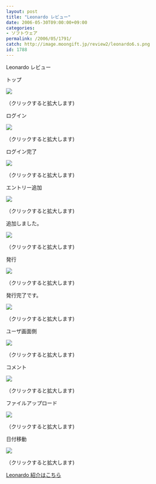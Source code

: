 ```yaml
---
layout: post
title: "Leonardo レビュー"
date: 2006-05-30T09:00:00+09:00
categories:
- ソフトウェア
permalink: /2006/05/1791/
catch: http://image.moongift.jp/review2/leonardo6.s.png
id: 1788
---
```

Leonardo レビュー  
<!--more-->

トップ

  

[![](http://image.moongift.jp/review2/leonardo1.s.png)](http://image.moongift.jp/review2/leonardo1.png)  
  
（クリックすると拡大します)

  

ログイン

  

[![](http://image.moongift.jp/review2/leonardo2.s.png)](http://image.moongift.jp/review2/leonardo2.png)  
  
（クリックすると拡大します)

  

ログイン完了

  

[![](http://image.moongift.jp/review2/leonardo3.s.png)](http://image.moongift.jp/review2/leonardo3.png)  
  
（クリックすると拡大します)

  

エントリー追加

  

[![](http://image.moongift.jp/review2/leonardo4.s.png)](http://image.moongift.jp/review2/leonardo4.png)  
  
（クリックすると拡大します)

  

追加しました。

  

[![](http://image.moongift.jp/review2/leonardo5.s.png)](http://image.moongift.jp/review2/leonardo5.png)  
  
（クリックすると拡大します)

  

発行

  

[![](http://image.moongift.jp/review2/leonardo6.s.png)](http://image.moongift.jp/review2/leonardo6.png)  
  
（クリックすると拡大します)

  

発行完了です。

  

[![](http://image.moongift.jp/review2/leonardo7.s.png)](http://image.moongift.jp/review2/leonardo7.png)  
  
（クリックすると拡大します)

  

ユーザ画面側

  

[![](http://image.moongift.jp/review2/leonardo10.s.png)](http://image.moongift.jp/review2/leonardo10.png)  
  
（クリックすると拡大します)

  

コメント

  

[![](http://image.moongift.jp/review2/leonardo8.s.png)](http://image.moongift.jp/review2/leonardo8.png)  
  
（クリックすると拡大します)

  

ファイルアップロード

  

[![](http://image.moongift.jp/review2/leonardo11.s.png)](http://image.moongift.jp/review2/leonardo11.png)  
  
（クリックすると拡大します)

  

日付移動

  

[![](http://image.moongift.jp/review2/leonardo12.s.png)](http://image.moongift.jp/review2/leonardo12.png)  
  
（クリックすると拡大します)

  

[Leonardo 紹介はこちら](http://oss.moongift.jp/intro/i-1789.html)

